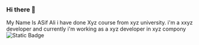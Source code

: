 ### Hi there 👋
My Name Is ASif Ali
i have done Xyz course from xyz university.
i'm a xxyz developer and currently i'm working as a xyz developer in xyz compony
![Static Badge](https://img.shields.io/badge/Build-Passing-brightgreen)


